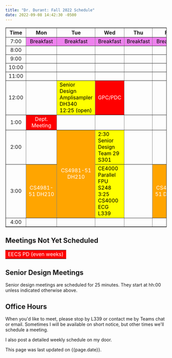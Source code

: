 ```yaml
---
title: "Dr. Durant: Fall 2022 Schedule"
date: 2022-09-08 14:42:30 -0500
---
```


<style type="text/css">
td        { text-align: center;                      }
td.am     { background-color: red;     color: white; }
td.ce4000 { background-color: yellow;  color: black; text-align: left; }
td.cs4981 { background-color: orange;  color: white; }
td.lunch  { background-color: violet;  color: black; }
</style>

<div align="center">
<table border>
<tr><th>Time</th>       <th>Mon</th>                                    <th>Tue</th>                                                                <th>Wed</th>                                                                <th>Thu</th>                        <th>Fri</th>                                    </tr>
<tr><td>7:00</td>       <td class="lunch">Breakfast</td>                <td class="lunch">Breakfast</td>                                            <td class="lunch">Breakfast</td>                                            <td class="lunch">Breakfast</td>    <td class="lunch">Breakfast</td>                </tr>
<tr><td>8:00</td>       <td>&nbsp;</td>                                 <td>&nbsp;</td>                                                             <td>&nbsp;</td>                                                             <td>&nbsp;</td>                     <td>&nbsp;</td>                                 </tr>
<tr><td>9:00</td>       <td>&nbsp;</td>                                 <td>&nbsp;</td>                                                             <td>&nbsp;</td>                                                             <td>&nbsp;</td>                     <td>&nbsp;</td>                                 </tr>
<tr><td>10:00</td>      <td>&nbsp;</td>                                 <td>&nbsp;</td>                                                             <td>&nbsp;</td>                                                             <td>&nbsp;</td>                     <td>&nbsp;</td>                                 </tr>
<tr><td>11:00</td>      <td>&nbsp;</td>                                 <td>&nbsp;</td>                                                             <td>&nbsp;</td>                                                             <td>&nbsp;</td>                     <td>&nbsp;</td>                                 </tr>
<tr><td>12:00</td>      <td>&nbsp;</td>                                 <td class="ce4000">Senior Design Amplisampler DH340<br/>12:25 (open)</td>   <td class="am">GPC/PDC</td>                                                 <td>&nbsp;</td>                     <td>&nbsp;</td>                                 </tr>
<tr><td>1:00</td>       <td class="am">Dept. Meeting</td>               <td>&nbsp;</td>                                                             <td>&nbsp;</td>                                                             <td>&nbsp;</td>                     <td>&nbsp;</td>                                 </tr>
<tr><td>2:00</td>       <td>&nbsp;</td>                                 <td class="cs4981" rowspan="2">CS4981-51<br/>DH210</td>                     <td class="ce4000">2:30 Senior Design Team 29 S301</td>                     <td>&nbsp;</td>                     <td>&nbsp;</td>                                 </tr>
<tr><td>3:00</td>       <td class="cs4981">CS4981-51&nbsp;DH210</td>                                                                                <td class="ce4000">CE4000 Parallel FPU S248<br/>3:25 CS4000 ECG L339</td>   <td>&nbsp;</td>                     <td class="cs4981">CS4981-51&nbsp;DH210</td>    </tr>
<tr><td>4:00</td>       <td>&nbsp;</td>                                 <td>&nbsp;</td>                                                             <td>&nbsp;</td>                                                             <td>&nbsp;</td>                     <td>&nbsp;</td>                                 </tr>
</table>
</div>

## Meetings Not Yet Scheduled
<table><tr>
<td class="am">EECS PD (even weeks)</td>
</tr></table>

## Senior Design Meetings

Senior design meetings are scheduled for 25 minutes. They start at hh:00 unless indicated otherwise above.

## Office Hours

When you'd like to meet, please stop by L339 or contact me by Teams chat or email. Sometimes I will be available on short notice, but other times we'll schedule a meeting.

I also post a detailed weekly schedule on my door.

This page was last updated on {{page.date}}.
